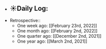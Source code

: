 - ☀️Daily Log:
    -
- Retrospective::
    - One week ago: [[February 23rd, 2022]]
    - One month ago: [[February 2nd, 2022]]
    - One quarter ago: [[December 2nd, 2021]]
    - One year ago: [[March 2nd, 2021]]
